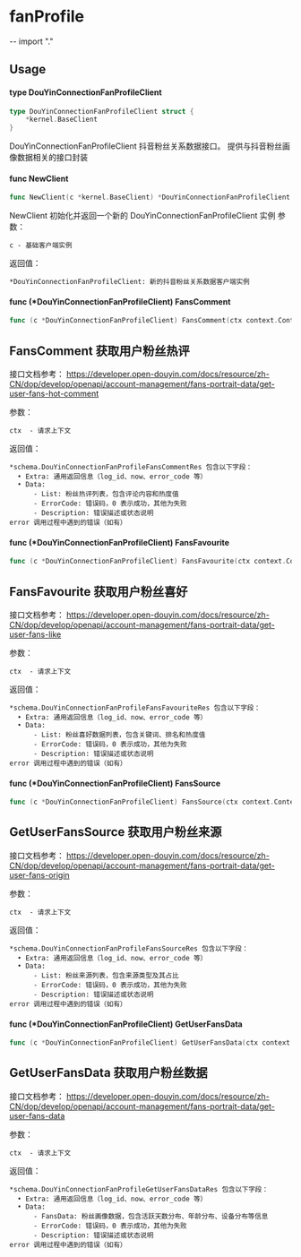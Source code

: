 # fanProfile
--
    import "."


## Usage

#### type DouYinConnectionFanProfileClient

```go
type DouYinConnectionFanProfileClient struct {
	*kernel.BaseClient
}
```

DouYinConnectionFanProfileClient 抖音粉丝关系数据接口。 提供与抖音粉丝画像数据相关的接口封装

#### func  NewClient

```go
func NewClient(c *kernel.BaseClient) *DouYinConnectionFanProfileClient
```
NewClient 初始化并返回一个新的 DouYinConnectionFanProfileClient 实例 参数：

    c - 基础客户端实例

返回值：

    *DouYinConnectionFanProfileClient: 新的抖音粉丝关系数据客户端实例

#### func (*DouYinConnectionFanProfileClient) FansComment

```go
func (c *DouYinConnectionFanProfileClient) FansComment(ctx context.Context) (*schema.DouYinConnectionFanProfileFansCommentRes, error)
```
## FansComment 获取用户粉丝热评

接口文档参考：
https://developer.open-douyin.com/docs/resource/zh-CN/dop/develop/openapi/account-management/fans-portrait-data/get-user-fans-hot-comment

参数：

    ctx  - 请求上下文

返回值：

    *schema.DouYinConnectionFanProfileFansCommentRes 包含以下字段：
      • Extra: 通用返回信息（log_id、now、error_code 等）
      • Data:
          - List: 粉丝热评列表，包含评论内容和热度值
          - ErrorCode: 错误码，0 表示成功，其他为失败
          - Description: 错误描述或状态说明
    error 调用过程中遇到的错误（如有）

#### func (*DouYinConnectionFanProfileClient) FansFavourite

```go
func (c *DouYinConnectionFanProfileClient) FansFavourite(ctx context.Context) (*schema.DouYinConnectionFanProfileFansFavouriteRes, error)
```
## FansFavourite 获取用户粉丝喜好

接口文档参考：
https://developer.open-douyin.com/docs/resource/zh-CN/dop/develop/openapi/account-management/fans-portrait-data/get-user-fans-like

参数：

    ctx  - 请求上下文

返回值：

    *schema.DouYinConnectionFanProfileFansFavouriteRes 包含以下字段：
      • Extra: 通用返回信息（log_id、now、error_code 等）
      • Data:
          - List: 粉丝喜好数据列表，包含关键词、排名和热度值
          - ErrorCode: 错误码，0 表示成功，其他为失败
          - Description: 错误描述或状态说明
    error 调用过程中遇到的错误（如有）

#### func (*DouYinConnectionFanProfileClient) FansSource

```go
func (c *DouYinConnectionFanProfileClient) FansSource(ctx context.Context) (*schema.DouYinConnectionFanProfileFansSourceRes, error)
```
## GetUserFansSource 获取用户粉丝来源

接口文档参考：
https://developer.open-douyin.com/docs/resource/zh-CN/dop/develop/openapi/account-management/fans-portrait-data/get-user-fans-origin

参数：

    ctx  - 请求上下文

返回值：

    *schema.DouYinConnectionFanProfileFansSourceRes 包含以下字段：
      • Extra: 通用返回信息（log_id、now、error_code 等）
      • Data:
          - List: 粉丝来源列表，包含来源类型及其占比
          - ErrorCode: 错误码，0 表示成功，其他为失败
          - Description: 错误描述或状态说明
    error 调用过程中遇到的错误（如有）

#### func (*DouYinConnectionFanProfileClient) GetUserFansData

```go
func (c *DouYinConnectionFanProfileClient) GetUserFansData(ctx context.Context) (*schema.DouYinConnectionFanProfileGetUserFansDataRes, error)
```
## GetUserFansData 获取用户粉丝数据

接口文档参考：
https://developer.open-douyin.com/docs/resource/zh-CN/dop/develop/openapi/account-management/fans-portrait-data/get-user-fans-data

参数：

    ctx  - 请求上下文

返回值：

    *schema.DouYinConnectionFanProfileGetUserFansDataRes 包含以下字段：
      • Extra: 通用返回信息（log_id、now、error_code 等）
      • Data:
          - FansData: 粉丝画像数据，包含活跃天数分布、年龄分布、设备分布等信息
          - ErrorCode: 错误码，0 表示成功，其他为失败
          - Description: 错误描述或状态说明
    error 调用过程中遇到的错误（如有）
